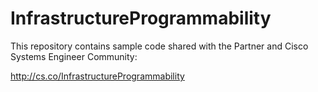 # InfrastructureProgrammability

This repository contains sample code shared with the Partner and Cisco Systems Engineer Community:

http://cs.co/InfrastructureProgrammability

